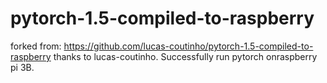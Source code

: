 # pytorch-1.5-compiled-to-raspberry
forked from: https://github.com/lucas-coutinho/pytorch-1.5-compiled-to-raspberry
thanks to lucas-coutinho. Successfully run pytorch onraspberry pi 3B.

